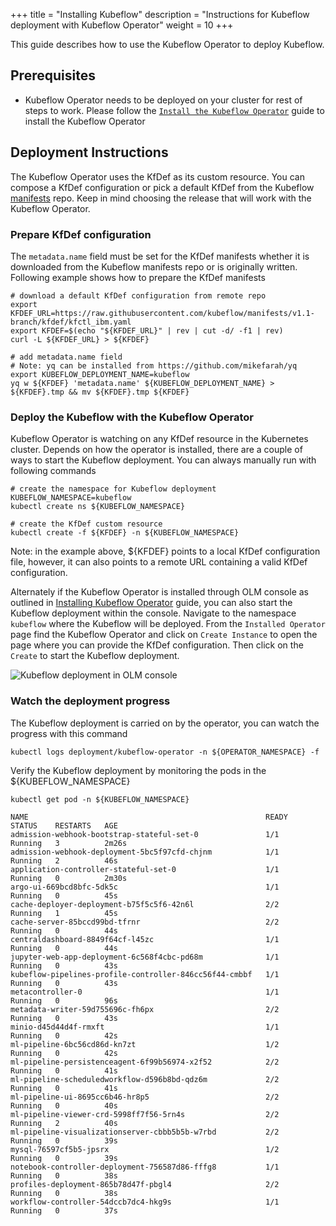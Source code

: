 +++
title = "Installing Kubeflow"
description = "Instructions for Kubeflow deployment with Kubeflow Operator"
weight = 10
+++

This guide describes how to use the Kubeflow Operator to deploy Kubeflow.

## Prerequisites

* Kubeflow Operator needs to be deployed on your cluster for rest of steps to work. Please follow the [`Install the Kubeflow Operator`](/docs/operator/install-operator) guide to install the Kubeflow Operator

## Deployment Instructions

The Kubeflow Operator uses the KfDef as its custom resource. You can compose a KfDef configuration or pick a default KfDef from the Kubeflow [manifests](https://github.com/kubeflow/manifests/tree/master/kfdef) repo. Keep in mind choosing the release that will work with the Kubeflow Operator.

### Prepare KfDef configuration

The `metadata.name` field must be set for the KfDef manifests whether it is downloaded from the Kubeflow manifests repo or is originally written. Following example shows how to prepare the KfDef manifests

```shell
# download a default KfDef configuration from remote repo
export KFDEF_URL=https://raw.githubusercontent.com/kubeflow/manifests/v1.1-branch/kfdef/kfctl_ibm.yaml
export KFDEF=$(echo "${KFDEF_URL}" | rev | cut -d/ -f1 | rev)
curl -L ${KFDEF_URL} > ${KFDEF}

# add metadata.name field
# Note: yq can be installed from https://github.com/mikefarah/yq
export KUBEFLOW_DEPLOYMENT_NAME=kubeflow
yq w ${KFDEF} 'metadata.name' ${KUBEFLOW_DEPLOYMENT_NAME} > ${KFDEF}.tmp && mv ${KFDEF}.tmp ${KFDEF}
```

### Deploy the Kubeflow with the Kubeflow Operator

Kubeflow Operator is watching on any KfDef resource in the Kubernetes cluster. Depends on how the operator is installed, there are a couple of ways to start the Kubeflow deployment. You can always manually run with following commands

```shell
# create the namespace for Kubeflow deployment
KUBEFLOW_NAMESPACE=kubeflow
kubectl create ns ${KUBEFLOW_NAMESPACE}

# create the KfDef custom resource
kubectl create -f ${KFDEF} -n ${KUBEFLOW_NAMESPACE}
```

Note: in the example above, ${KFDEF} points to a local KfDef configuration file, however, it can also points to a remote URL containing a valid KfDef configuration.

Alternately if the Kubeflow Operator is installed through OLM console as outlined in [Installing Kubeflow Operator](/docs/operator/install-kubeflow) guide, you can also start the Kubeflow deployment within the console. Navigate to the namespace `kubeflow` where the Kubeflow will be deployed. From the `Installed Operator` page find the Kubeflow Operator and click on `Create Instance` to open the page where you can provide the KfDef configuration. Then click on the `Create` to start the Kubeflow deployment.

<img src="/docs/images/operator-install-kubeflow.png" 
    alt="Kubeflow deployment in OLM console"
    class="mt-3 mb-3 border border-info rounded">

### Watch the deployment progress

The Kubeflow deployment is carried on by the operator, you can watch the progress with this command

```shell
kubectl logs deployment/kubeflow-operator -n ${OPERATOR_NAMESPACE} -f
```

Verify the Kubeflow deployment by monitoring the pods in the ${KUBEFLOW_NAMESPACE}

```shell
kubectl get pod -n ${KUBEFLOW_NAMESPACE}

NAME                                                     READY   STATUS    RESTARTS   AGE
admission-webhook-bootstrap-stateful-set-0               1/1     Running   3          2m26s
admission-webhook-deployment-5bc5f97cfd-chjnm            1/1     Running   2          46s
application-controller-stateful-set-0                    1/1     Running   0          2m30s
argo-ui-669bcd8bfc-5dk5c                                 1/1     Running   0          45s
cache-deployer-deployment-b75f5c5f6-42n6l                2/2     Running   1          45s
cache-server-85bccd99bd-tfrnr                            2/2     Running   0          44s
centraldashboard-8849f64cf-l45zc                         1/1     Running   0          44s
jupyter-web-app-deployment-6c568f4cbc-pd68m              1/1     Running   0          43s
kubeflow-pipelines-profile-controller-846cc56f44-cmbbf   1/1     Running   0          43s
metacontroller-0                                         1/1     Running   0          96s
metadata-writer-59d755696c-fh6px                         2/2     Running   0          43s
minio-d45d44d4f-rmxft                                    1/1     Running   0          42s
ml-pipeline-6bc56cd86d-kn7zt                             1/2     Running   0          42s
ml-pipeline-persistenceagent-6f99b56974-x2f52            2/2     Running   0          41s
ml-pipeline-scheduledworkflow-d596b8bd-qdz6m             2/2     Running   0          41s
ml-pipeline-ui-8695cc6b46-hr8p5                          2/2     Running   0          40s
ml-pipeline-viewer-crd-5998ff7f56-5rn4s                  2/2     Running   2          40s
ml-pipeline-visualizationserver-cbbb5b5b-w7rbd           2/2     Running   0          39s
mysql-76597cf5b5-jpsrx                                   1/2     Running   0          39s
notebook-controller-deployment-756587d86-fffg8           1/1     Running   0          38s
profiles-deployment-865b78d47f-pbgl4                     2/2     Running   0          38s
workflow-controller-54dccb7dc4-hkg9s                     1/1     Running   0          37s
```
